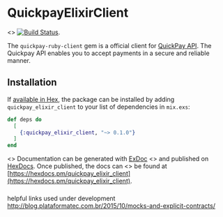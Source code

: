 # QuickpayElixirClient

<> [![Build Status](https://travis-ci.org/QuickPay/quickpay-elixir-client.svg)](https://travis-ci.org/QuickPay/quickpay-elixir-client).

The `quickpay-ruby-client` gem is a official client for [QuickPay API](https://learn.quickpay.net/tech-talk/api). The Quickpay API enables you to accept payments in a secure and reliable manner.

## Installation

If [available in Hex](https://hex.pm/docs/publish), the package can be installed
by adding `quickpay_elixir_client` to your list of dependencies in `mix.exs`:

```elixir
def deps do
  [
    {:quickpay_elixir_client, "~> 0.1.0"}
  ]
end
```

<> Documentation can be generated with [ExDoc](https://github.com/elixir-lang/ex_doc)
<> and published on [HexDocs](https://hexdocs.pm). Once published, the docs can
<> be found at [https://hexdocs.pm/quickpay_elixir_client](https://hexdocs.pm/quickpay_elixir_client).



###
helpful links used under development
http://blog.plataformatec.com.br/2015/10/mocks-and-explicit-contracts/